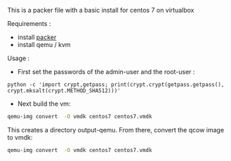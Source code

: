 
This is a packer file with a basic install for centos 7 on virtualbox

Requirements : 
- install [packer](https://www.packer.io/intro/getting-started/setup.html)
- install qemu / kvm

Usage :
- First set the passwords of the admin-user and the root-user : 
```
python -c 'import crypt,getpass; print(crypt.crypt(getpass.getpass(), crypt.mksalt(crypt.METHOD_SHA512)))'
```
- Next build the vm:
```bash
qemu-img convert  -O vmdk centos7 centos7.vmdk
```

This creates a directory output-qemu. From there, convert the qcow image to vmdk:
```bash
qemu-img convert  -O vmdk centos7 centos7.vmdk
```
